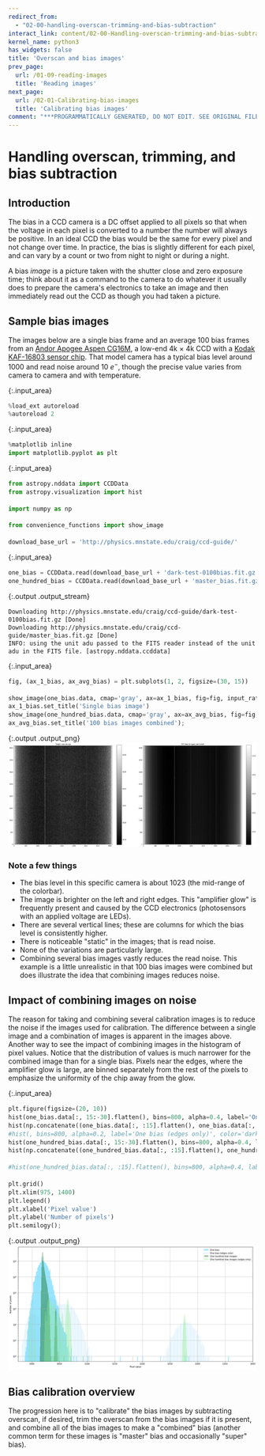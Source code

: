 ```yaml
---
redirect_from:
  - "02-00-handling-overscan-trimming-and-bias-subtraction"
interact_link: content/02-00-Handling-overscan-trimming-and-bias-subtraction.ipynb
kernel_name: python3
has_widgets: false
title: 'Overscan and bias images'
prev_page:
  url: /01-09-reading-images
  title: 'Reading images'
next_page:
  url: /02-01-Calibrating-bias-images
  title: 'Calibrating bias images'
comment: "***PROGRAMMATICALLY GENERATED, DO NOT EDIT. SEE ORIGINAL FILES IN /content***"
---
```


# Handling overscan, trimming, and bias subtraction


## Introduction

The bias in a CCD camera is a DC offset applied to all pixels so that when the voltage in each pixel is converted to a number the number will always be positive. In an ideal CCD the bias would be the same for every pixel and not change over time. In practice, the bias is slightly different for each pixel, and can vary by a count or two from night to night or during a night.

A bias *image* is a picture taken with the shutter close and zero exposure time; think about it as a command to the camera to do whatever it usually does to prepare the camera's electronics to take an image and then immediately read out the CCD as though you had taken a picture.

## Sample bias images

The images below are a single bias frame and an average 100 bias frames from an [Andor Apogee Aspen CG16M](http://www.andor.com/pdfs/specifications/Apogee_Aspen_CG16M_Specifications.pdf), a low-end 4k × 4k CCD with a [Kodak KAF-16803 sensor chip](http://www.onsemi.com/pub/Collateral/KAF-16803-D.PDF). That model camera has a typical bias level around 1000 and read noise around 10 $e^-$, though the precise value varies from camera to camera and with temperature.



{:.input_area}
```python
%load_ext autoreload
%autoreload 2
```




{:.input_area}
```python
%matplotlib inline
import matplotlib.pyplot as plt
```




{:.input_area}
```python
from astropy.nddata import CCDData
from astropy.visualization import hist

import numpy as np

from convenience_functions import show_image

download_base_url = 'http://physics.mnstate.edu/craig/ccd-guide/'
```




{:.input_area}
```python
one_bias = CCDData.read(download_base_url + 'dark-test-0100bias.fit.gz', unit='adu')
one_hundred_bias = CCDData.read(download_base_url + 'master_bias.fit.gz', unit='adu')
```


{:.output .output_stream}
```
Downloading http://physics.mnstate.edu/craig/ccd-guide/dark-test-0100bias.fit.gz [Done]
Downloading http://physics.mnstate.edu/craig/ccd-guide/master_bias.fit.gz [Done]
INFO: using the unit adu passed to the FITS reader instead of the unit adu in the FITS file. [astropy.nddata.ccddata]

```



{:.input_area}
```python
fig, (ax_1_bias, ax_avg_bias) = plt.subplots(1, 2, figsize=(30, 15))

show_image(one_bias.data, cmap='gray', ax=ax_1_bias, fig=fig, input_ratio=8)
ax_1_bias.set_title('Single bias image')
show_image(one_hundred_bias.data, cmap='gray', ax=ax_avg_bias, fig=fig, input_ratio=8)
ax_avg_bias.set_title('100 bias images combined');
```



{:.output .output_png}
![png](images/02-00-Handling-overscan-trimming-and-bias-subtraction_8_0.png)



### Note a few things

+ The bias level in this specific camera is about 1023 (the mid-range of the colorbar).
+ The image is brighter on the left and right edges. This "amplifier glow" is frequently present and caused by the CCD electronics (photosensors with an applied voltage are LEDs).
+ There are several vertical lines; these are columns for which the bias level is consistently higher.
+ There is noticeable "static" in the images; that is read noise.
+ None of the variations are particularly large. 
+ Combining several bias images vastly reduces the read noise. This example is a little unrealistic in that 100 bias images were combined but does illustrate the idea that combining images reduces noise.

## Impact of combining images on noise

The reason for taking and combining several calibration images is to reduce the noise if the images used for calibration. The difference between a single image and a combination of images is apparent in the images above. Another way to see the impact of combining images in the histogram of pixel values. Notice that the distribution of values is much narrower for the combined image than for a single bias. Pixels near the edges, where the amplifier glow is large, are binned separately from the rest of the pixels to emphasize the uniformity of the chip away from the glow.



{:.input_area}
```python
plt.figure(figsize=(20, 10))
hist(one_bias.data[:, 15:-30].flatten(), bins=800, alpha=0.4, label='One bias', color='deepskyblue')
hist(np.concatenate((one_bias.data[:, :15].flatten(), one_bias.data[:, -30:].flatten())), bins=400, alpha=0.2, label='One bias (edges only)', color='lightskyblue')
#hist(, bins=800, alpha=0.2, label='One bias (edges only)', color='darkblue')
hist(one_hundred_bias.data[:, 15:-30].flatten(), bins=800, alpha=0.4, label='One hundred bias images', color='darkgreen')
hist(np.concatenate((one_hundred_bias.data[:, :15].flatten(), one_hundred_bias.data[:, -30:].flatten())), bins=800, alpha=0.4, label='One hundred bias images (edges only)', color='lightgreen')

#hist(one_hundred_bias.data[:, :15].flatten(), bins=800, alpha=0.4, label='One hundred bias images', color='darkgreen')

plt.grid()
plt.xlim(975, 1400)
plt.legend()
plt.xlabel('Pixel value')
plt.ylabel('Number of pixels')
plt.semilogy();
```



{:.output .output_png}
![png](images/02-00-Handling-overscan-trimming-and-bias-subtraction_11_0.png)



## Bias calibration  overview

The progression here is to "calibrate" the bias images by subtracting overscan, if desired, trim the overscan from the bias images if it is present, and combine all of the bias images to make a "combined" bias (another common term for these images is "master" bias and occasionally "super" bias). 
